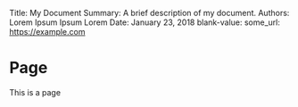 Title:   My Document
Summary: A brief description of my document.
Authors:  Lorem Ipsum
          Ipsum Lorem
Date:    January 23, 2018
blank-value:
some_url: https://example.com

# Page

This is a page
